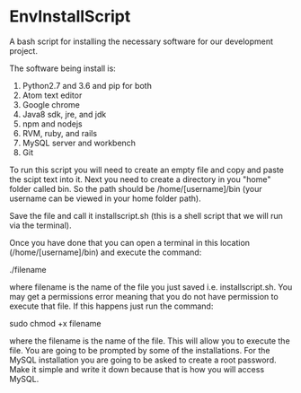 # EnvInstallScript
A bash script for installing the necessary software for our development project.

The software being install is:
1) Python2.7 and 3.6 and pip for both
2) Atom text editor
3) Google chrome
4) Java8 sdk, jre, and jdk
5) npm and nodejs
6) RVM, ruby, and rails
7) MySQL server and workbench
8) Git

To run this script you will need to create an empty file and copy and paste the scipt text into it.  Next you need to create a directory in you "home" folder called bin.  So the path should be /home/[username]/bin (your username can be viewed in your home folder path).  

Save the file and call it installscript.sh (this is a shell script that we will run via the terminal).

Once you have done that you can open a terminal in this location (/home/[username]/bin) and execute the command:

./filename

where filename is the name of the file you just saved i.e. installscript.sh.  You may get a permissions error meaning that you do not have permission to execute that file.  If this happens just run the command:

sudo chmod +x filename

where the filename is the name of the file.  This will allow you to execute the file.  You are going to be prompted by some of the installations.  For the MySQL installation you are going to be asked to create a root password.  Make it simple and write it down because that is how you will access MySQL. 




